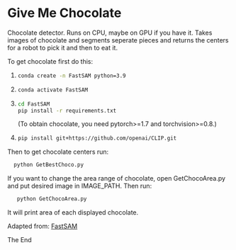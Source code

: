 # Give Me Chocolate

Chocolate detector. Runs on CPU, maybe on GPU if you have it. 
Takes images of chocolate and segments seperate pieces and returns the centers for a robot to pick it and then to eat it.

To get chocolate first do this:

1.
    ```bash
    conda create -n FastSAM python=3.9
    ```

2. 
    ```bash
    conda activate FastSAM
    ```

3. 
    ```bash
    cd FastSAM
    pip install -r requirements.txt
    ```
    (To obtain chocolate, you need pytorch>=1.7 and torchvision>=0.8.)

4. 
    ```bash
    pip install git+https://github.com/openai/CLIP.git
    ```

 Then to get chocolate centers run:
  ```bash
    python GetBestChoco.py
  ```

If you want to change the area range of chocolate, open GetChocoArea.py and put desired image in IMAGE_PATH. Then run:
 ```bash
    python GetChocoArea.py
  ```
It will print area of each displayed chocolate.


Adapted from: [FastSAM](https://github.com/CASIA-IVA-Lab/FastSAM)

The End
